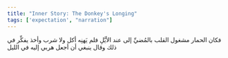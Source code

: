 ```yaml
---
title: "Inner Story: The Donkey's Longing"
tags: ['expectation', "narration"]
---
```


 فكان الحمار مشغول القلب بالمُضيِّ إلى عند الأيَّلِ فلم يَهنِه أكل ولا شرب وأخذ يفكِّر في ذلك وقال ينبغي أن أجعل هربي إليه في الليل
